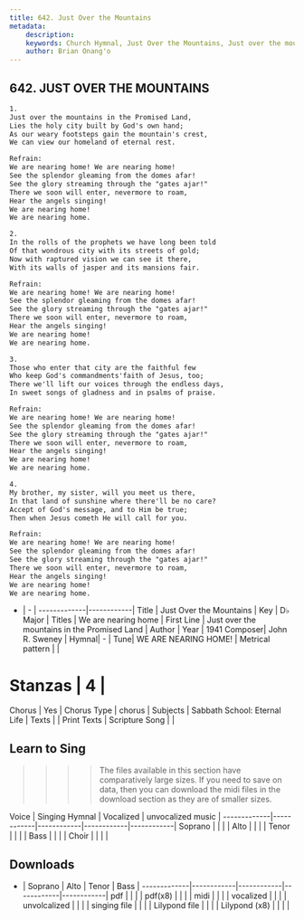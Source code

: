 ```yaml
---
title: 642. Just Over the Mountains
metadata:
    description: 
    keywords: Church Hymnal, Just Over the Mountains, Just over the mountains in  the Promised Land, We are nearing home
    author: Brian Onang'o
---
```



## 642. JUST OVER THE MOUNTAINS

```txt
1.
Just over the mountains in the Promised Land, 
Lies the holy city built by God's own hand; 
As our weary footsteps gain the mountain's crest, 
We can view our homeland of eternal rest. 

Refrain:
We are nearing home! We are nearing home! 
See the splendor gleaming from the domes afar! 
See the glory streaming through the "gates ajar!" 
There we soon will enter, nevermore to roam, 
Hear the angels singing! 
We are nearing home! 
We are nearing home. 

2.
In the rolls of the prophets we have long been told 
Of that wondrous city with its streets of gold; 
Now with raptured vision we can see it there, 
With its walls of jasper and its mansions fair. 

Refrain:
We are nearing home! We are nearing home! 
See the splendor gleaming from the domes afar! 
See the glory streaming through the "gates ajar!" 
There we soon will enter, nevermore to roam, 
Hear the angels singing! 
We are nearing home! 
We are nearing home. 

3.
Those who enter that city are the faithful few 
Who keep God's commandments'faith of Jesus, too; 
There we'll lift our voices through the endless days, 
In sweet songs of gladness and in psalms of praise. 

Refrain:
We are nearing home! We are nearing home! 
See the splendor gleaming from the domes afar! 
See the glory streaming through the "gates ajar!" 
There we soon will enter, nevermore to roam, 
Hear the angels singing! 
We are nearing home! 
We are nearing home. 

4.
My brother, my sister, will you meet us there, 
In that land of sunshine where there'll be no care? 
Accept of God's message, and to Him be true; 
Then when Jesus cometh He will call for you.

Refrain:
We are nearing home! We are nearing home! 
See the splendor gleaming from the domes afar! 
See the glory streaming through the "gates ajar!" 
There we soon will enter, nevermore to roam, 
Hear the angels singing! 
We are nearing home! 
We are nearing home. 

```

- |   -  |
-------------|------------|
Title | Just Over the Mountains |
Key | D♭ Major |
Titles | We are nearing home |
First Line | Just over the mountains in  the Promised Land |
Author | 
Year | 1941
Composer| John R. Sweney |
Hymnal|  - |
Tune| WE ARE NEARING HOME! |
Metrical pattern | |
# Stanzas | 4 |
Chorus | Yes |
Chorus Type | chorus |
Subjects | Sabbath School: Eternal Life |
Texts |  |
Print Texts | 
Scripture Song |  |
  
## Learn to Sing

>>>> The files available in this section have comparatively large sizes. If you need to save on data, then you can download the midi files in the download section as they are of smaller sizes.

Voice |  Singing Hymnal | Vocalized | unvocalized music |
-------------|------------|------------|------------|------------|
Soprano | | | |
Alto | | | |
Tenor | | | |
Bass | | | |
Choir | | | |

## Downloads

- |  Soprano | Alto | Tenor | Bass |
-------------|------------|------------|------------|------------|
pdf | | | |
pdf(x8) | | | |
midi | | | |
vocalized | | | |
unvolcalized | | | |
singing file | | | |
Lilypond file | | | |
Lilypond (x8) | | | |
  